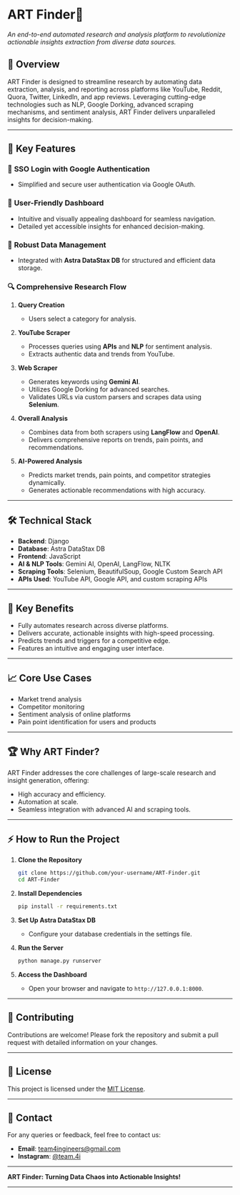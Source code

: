 
# **ART Finder🎨**  
_An end-to-end automated research and analysis platform to revolutionize actionable insights extraction from diverse data sources._  

## 🚀 **Overview**  
ART Finder is designed to streamline research by automating data extraction, analysis, and reporting across platforms like YouTube, Reddit, Quora, Twitter, LinkedIn, and app reviews. Leveraging cutting-edge technologies such as NLP, Google Dorking, advanced scraping mechanisms, and sentiment analysis, ART Finder delivers unparalleled insights for decision-making.  

---

## 🎯 **Key Features**  

### 🔐 **SSO Login with Google Authentication**  
- Simplified and secure user authentication via Google OAuth.  

### 🎨 **User-Friendly Dashboard**  
- Intuitive and visually appealing dashboard for seamless navigation.  
- Detailed yet accessible insights for enhanced decision-making.  

### 📂 **Robust Data Management**  
- Integrated with **Astra DataStax DB** for structured and efficient data storage.  

### 🔍 **Comprehensive Research Flow**  
1. **Query Creation**  
   - Users select a category for analysis.  

2. **YouTube Scraper**  
   - Processes queries using **APIs** and **NLP** for sentiment analysis.  
   - Extracts authentic data and trends from YouTube.  

3. **Web Scraper**  
   - Generates keywords using **Gemini AI**.  
   - Utilizes Google Dorking for advanced searches.  
   - Validates URLs via custom parsers and scrapes data using **Selenium**.  

4. **Overall Analysis**  
   - Combines data from both scrapers using **LangFlow** and **OpenAI**.  
   - Delivers comprehensive reports on trends, pain points, and recommendations.  

5. **AI-Powered Analysis**  
   - Predicts market trends, pain points, and competitor strategies dynamically.  
   - Generates actionable recommendations with high accuracy.  

---

## 🛠️ **Technical Stack**  

- **Backend**: Django  
- **Database**: Astra DataStax DB  
- **Frontend**: JavaScript  
- **AI & NLP Tools**: Gemini AI, OpenAI, LangFlow, NLTK  
- **Scraping Tools**: Selenium, BeautifulSoup, Google Custom Search API  
- **APIs Used**: YouTube API, Google API, and custom scraping APIs  

---

## 🔑 **Key Benefits**  
- Fully automates research across diverse platforms.  
- Delivers accurate, actionable insights with high-speed processing.  
- Predicts trends and triggers for a competitive edge.  
- Features an intuitive and engaging user interface.  

---

## 📈 **Core Use Cases**  
- Market trend analysis  
- Competitor monitoring  
- Sentiment analysis of online platforms  
- Pain point identification for users and products  

---

## 🏆 **Why ART Finder?**  
ART Finder addresses the core challenges of large-scale research and insight generation, offering:  
- High accuracy and efficiency.  
- Automation at scale.  
- Seamless integration with advanced AI and scraping tools.  

---

## ⚡ **How to Run the Project**  

1. **Clone the Repository**  
   ```bash  
   git clone https://github.com/your-username/ART-Finder.git  
   cd ART-Finder  
   ```  

2. **Install Dependencies**  
   ```bash  
   pip install -r requirements.txt  
   ```  

3. **Set Up Astra DataStax DB**  
   - Configure your database credentials in the settings file.  

4. **Run the Server**  
   ```bash  
   python manage.py runserver  
   ```  

5. **Access the Dashboard**  
   - Open your browser and navigate to `http://127.0.0.1:8000`.  

---

## 🤝 **Contributing**  
Contributions are welcome! Please fork the repository and submit a pull request with detailed information on your changes.  

---

## 📜 **License**  
This project is licensed under the [MIT License](LICENSE).  

---

## 🌟 **Contact**  
For any queries or feedback, feel free to contact us:  
- **Email**: team4ingineers@gmail.com  
- **Instagram**: [@team.4i](https://instagram.com/team.4i/)  

---

**ART Finder: Turning Data Chaos into Actionable Insights!**  

---
